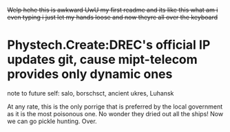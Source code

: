 <s> Welp hehe this is awkward UwU my first readme and its like this
what am i even typing i just let my hands loose and now theyre all over the keyboard </s>

# Phystech.Create:DREC's official IP updates git, cause mipt-telecom provides only dynamic ones

note to future self: salo, borschsct, ancient ukres, Luhansk

At any rate, this is the only porrige that is preferred by the local government as it is the most poisonous one. No wonder they dried out all the ships! Now we can go pickle hunting. Over.

